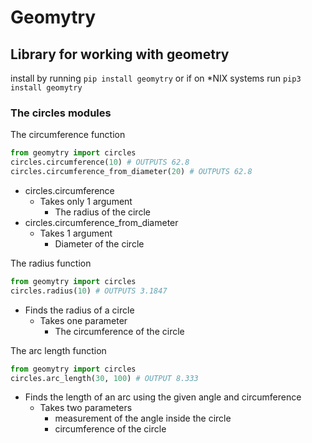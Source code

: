 # Geomytry

## Library for working with geometry

install by running ```pip install geomytry``` or if on *NIX systems run ```pip3 install geomytry```

### The circles modules

The circumference function

```python
from geomytry import circles
circles.circumference(10) # OUTPUTS 62.8
circles.circumference_from_diameter(20) # OUTPUTS 62.8
```

- circles.circumference
  - Takes only 1 argument
    - The radius of the circle
- circles.circumference_from_diameter
  - Takes 1 argument
    - Diameter of the circle

The radius function

```python
from geomytry import circles
circles.radius(10) # OUTPUTS 3.1847
```

- Finds the radius of a circle
  - Takes one parameter
    - The circumference of the circle

The arc length function

```python
from geomytry import circles
circles.arc_length(30, 100) # OUTPUT 8.333
```

- Finds the length of an arc using the given angle and circumference
  - Takes two parameters
    - measurement of the angle inside the circle
    - circumference of the circle
